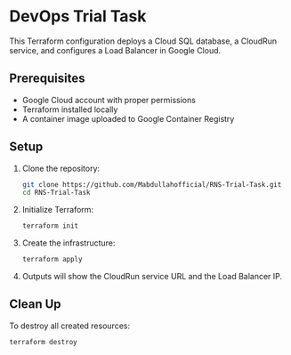 # DevOps Trial Task

This Terraform configuration deploys a Cloud SQL database, a CloudRun service, and configures a Load Balancer in Google Cloud.

## Prerequisites
- Google Cloud account with proper permissions
- Terraform installed locally
- A container image uploaded to Google Container Registry

## Setup

1. Clone the repository:
    ```bash
    git clone https://github.com/Mabdullahofficial/RNS-Trial-Task.git
    cd RNS-Trial-Task
    ```

2. Initialize Terraform:
    ```bash
    terraform init
    ```

3. Create the infrastructure:
    ```bash
    terraform apply
    ```

4. Outputs will show the CloudRun service URL and the Load Balancer IP.

## Clean Up
To destroy all created resources:
```bash
terraform destroy
